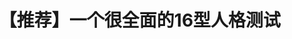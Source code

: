 ---
title: 【推荐】一个很全面的16型人格测试
tags: []
color: secondary
description: 今天向大家推荐一个工具很多、解释很全面的16型人格测试。
external_url: http://mp.weixin.qq.com/s?__biz=MzIyMzgyMjY5NQ==&amp;mid=2247483749&amp;idx=1&amp;sn=86e1c31927fd0a7d2c9edb811c963fdc&amp;chksm=e819176ddf6e9e7b321435fefd4929db86695e1ee096e73d733ccfc3f9d6c951b9b185be78da&amp;scene=27#wechat_redirect
---